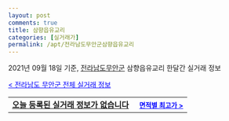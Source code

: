```yaml
---
layout: post
comments: true
title: 삼향읍유교리
categories: [실거래가]
permalink: /apt/전라남도무안군삼향읍유교리
---
```


2021년 09월 18일 기준, <a href="/apt/전라남도무안군">전라남도무안군</a> 삼향읍유교리 한달간 실거래 정보

<a style="color: blue;" href="/apt/전라남도무안군">< 전라남도 무안군 전체 실거래 정보</a>
<!---- start ---->
<table>
  <tr>
    <td colspan="4" style="font-weight: bold;"><a href="/apt/전라남도무안군삼향읍유교리{name_without_space}">오늘 등록된 실거래 정보가 없습니다</a> &nbsp;&nbsp;&nbsp; <a style="color: blue; font-size: smaller;" href="/apt/전라남도무안군삼향읍유교리{name_without_space}">면적별 최고가 ></a></td>
  </tr>
    
</table>
<!---- end ---->
    